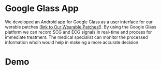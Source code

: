 # Google Glass App

We developed an Android app for Google Glass as a user interface for our werable patches ([link to Our Wearable Patches!](https://github.com/mohnikbakht/Cardio_Wearable_Patch)). By using the Google Glass platform we can record SCG and ECG signals in real-time and process for immediate treatment. The medical specialist can monitor the processed information whcih would help in makeing a more accurate decision.

# Demo
